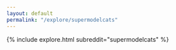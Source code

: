```yaml
---
layout: default
permalink: "/explore/supermodelcats"
---
```


{% include explore.html subreddit="supermodelcats" %}

